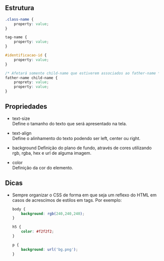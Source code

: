 ## Estrutura  

```css
.class-name {
    property: value;
}

tag-name {
    property: value;
}

#identificacao-id {
    property: value;
}

/* Afetará somente child-name que estiverem associados ao father-name */
father-name child-name {
    proprety: value;
    property: value;
}

```


## Propriedades


- text-size  
  Define o tamanho do texto que será apresentado na tela.

- text-align  
  Define o alinhamento do texto podendo ser left, center ou right.

- background
  Definição do plano de fundo, através de cores utilizando rgb, rgba, hex e url de alguma imagem.

- color  
  Definição da cor do elemento.

## Dicas
- Sempre organizar o CSS de forma em que seja um reflexo do HTML em casos de acrescímos de estilos em tags. Por exemplo:  
  ```css
  body {
      background: rgb(240,240,240);
  }
  
  h5 {
      color: #f2f2f2;
  }

  p {
      background: url('bg.png');
  }
  ```